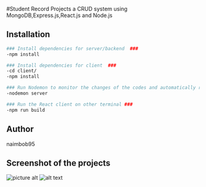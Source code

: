 
#Student Record Projects a CRUD system using MongoDB,Express.js,React.js and Node.js

## Installation


```bash
### Install dependencies for server/backend  ###
-npm install

### Install dependencies for client  ###
-cd client/
-npm install

### Run Nodemon to monitor the changes of the codes and automatically restart the server ###
-nodemon server

### Run the React client on other terminal ###
-npm run build
```
## Author
naimbob95

## Screenshot of the projects
![picture alt](https://imgur.com/XjIoG7d "Title is optional")
![alt text](https://imgur.com/XjIoG7d)

